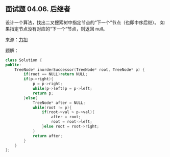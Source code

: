 ## 面试题 04.06. 后继者
设计一个算法，找出二叉搜索树中指定节点的“下一个”节点（也即中序后继）。
如果指定节点没有对应的“下一个”节点，则返回 null。


来源：[力扣](https://leetcode-cn.com/problems/successor-lcci/)

题解：
```C++
class Solution {
public:
    TreeNode* inorderSuccessor(TreeNode* root, TreeNode* p) {
        if(root == NULL)return NULL;
        if(p->right){
            p = p->right;
            while(p->left)p = p->left;
            return p;
        }else{
            TreeNode* after = NULL;
            while(root != p){
                if(root->val > p->val){
                    after = root;
                    root = root->left;
                }else root = root->right;
            }
            return after;
        }
    }
};
```
